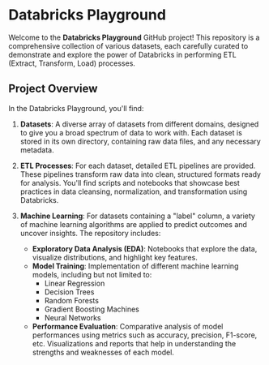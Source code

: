 # Databricks Playground

Welcome to the **Databricks Playground** GitHub project! This repository is a comprehensive collection of various datasets, each carefully curated to demonstrate and explore the power of Databricks in performing ETL (Extract, Transform, Load) processes.

## Project Overview

In the Databricks Playground, you'll find:

1. **Datasets**: A diverse array of datasets from different domains, designed to give you a broad spectrum of data to work with. Each dataset is stored in its own directory, containing raw data files, and any necessary metadata.

2. **ETL Processes**: For each dataset, detailed ETL pipelines are provided. These pipelines transform raw data into clean, structured formats ready for analysis. You'll find scripts and notebooks that showcase best practices in data cleansing, normalization, and transformation using Databricks.

3. **Machine Learning**: For datasets containing a "label" column, a variety of machine learning algorithms are applied to predict outcomes and uncover insights. The repository includes:
    - **Exploratory Data Analysis (EDA)**: Notebooks that explore the data, visualize distributions, and highlight key features.
    - **Model Training**: Implementation of different machine learning models, including but not limited to:
        - Linear Regression
        - Decision Trees
        - Random Forests
        - Gradient Boosting Machines
        - Neural Networks
    - **Performance Evaluation**: Comparative analysis of model performances using metrics such as accuracy, precision, F1-score, etc. Visualizations and reports that help in understanding the strengths and weaknesses of each model.
